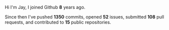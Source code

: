 Hi I'm Jay, I joined Github **8** years ago.

Since then I've pushed **1350** commits, opened **52** issues, submitted **108** pull requests, and contributed to **15** public repositories.
